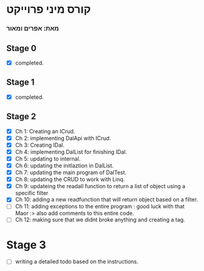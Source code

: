 # קורס מיני פרוייקט
### מאת: אפרים ומאור

## Stage 0
- [x] completed.

## Stage 1
- [x] completed.

## Stage 2
- [x] Ch 1: Creating an ICrud.
- [x] Ch 2: implementing DalApi with ICrud.
- [x] Ch 3: Creating IDal.
- [x] Ch 4: implementing DalList for finishing IDal.
- [x] Ch 5: updating to internal.
- [x] Ch 6: updating the initlaztion in DalList.
- [x] Ch 7: updating the main program of DalTest.
- [x] Ch 8: updating the CRUD to work with Linq.
- [x] Ch 9: updateing the readall function to return a list of object using a specific filter
- [x] Ch 10: adding a new readfunction that will return object based on a filter.
- [ ] Ch 11: adding exceptions to the entire program : good luck with that Maor :> also add comments to this entire code.
- [ ] Ch 12: making sure that we didnt broke anything and creating a tag.

# Stage 3
- [ ] writing a detailed todo based on the instructions.